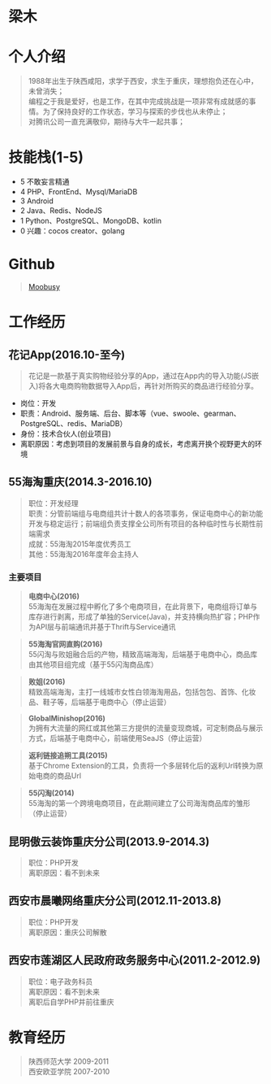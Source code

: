 

# **梁木**

# **个人介绍**
> 1988年出生于陕西咸阳，求学于西安，求生于重庆，理想抱负还在心中，未曾消失；  
编程之于我是爱好，也是工作，在其中完成挑战是一项非常有成就感的事情。为了保持良好的工作状态，学习与探索的步伐也从未停止；  
对腾讯公司一直充满敬仰，期待与大牛一起共事；  


# **技能栈(1-5)**
 - 5 不敢妄言精通
 - 4 PHP、FrontEnd、Mysql/MariaDB        
 - 3 Android   
 - 2 Java、Redis、NodeJS     
 - 1 Python、PostgreSQL、MongoDB、kotlin
 - 0 兴趣：cocos creator、golang

# **Github**
> [Moobusy](https://github.com/moobusy)

# **工作经历**
 ## **花记App(2016.10-至今)**
  > 花记是一款基于真实购物经验分享的App，通过在App内的导入功能(JS嵌入)将各大电商购物数据导入App后，再针对所购买的商品进行经验分享。 
  - 岗位：开发
  - 职责：Android、服务端、后台、脚本等（vue、swoole、gearman、PostgreSQL、redis、MariaDB）
  - 身份：技术合伙人(创业项目)  
  - 离职原因：考虑到项目的发展前景与自身的成长，考虑离开换个视野更大的环境
 ## **55海淘重庆(2014.3-2016.10)**
  > 职位：开发经理  
  职责：分管前端组与电商组共计十数人的各项事务，保证电商中心的新功能开发与稳定运行；前端组负责支撑全公司所有项目的各种临时性与长期性前端需求  
  成就：55海淘2015年度优秀员工  
  其他：55海淘2016年度年会主持人

  ### **主要项目**
  
  > **电商中心(2016)**  
  55海淘在发展过程中孵化了多个电商项目，在此背景下，电商组将订单与库存进行剥离，形成了单独的Service(Java)，并支持横向热扩容；PHP作为API层与前端通讯并基于Thrift与Service通讯  

  > **55海淘官网直购(2016)**  
  55闪淘与败姐融合后的产物，精致高端海淘，后端基于电商中心，商品库由其他项目组完成（基于55闪淘商品库）

  > **败姐(2016)**  
  精致高端海淘，主打一线城市女性白领海淘用品，包括包包、首饰、化妆品、鞋子等，后端基于电商中心（停止运营）

  > **GlobalMinishop(2016)**  
  为拥有大流量的网红或其他第三方提供的流量变现商城，可定制商品与展示方式，后端基于电商中心，前端使用SeaJS（停止运营）

  > **返利链接追朔工具(2015)**  
  基于Chrome Extension的工具，负责将一个多层转化后的返利Url转换为原始电商的商品Url

  > **55闪淘(2014)**  
  55海淘的第一个跨境电商项目，在此期间建立了公司海淘商品库的雏形（停止运营）

 ## **昆明傲云装饰重庆分公司(2013.9-2014.3)**
  > 职位：PHP开发  
  离职原因：看不到未来  

 ## **西安市晨曦网络重庆分公司(2012.11-2013.8)**
  > 职位：PHP开发  
  离职原因：重庆公司解散

 ## **西安市莲湖区人民政府政务服务中心(2011.2-2012.9)**
  > 职位：电子政务科员  
  离职原因：看不到未来  
  离职后自学PHP并前往重庆

# **教育经历**  
  > 陕西师范大学 2009-2011  
  西安欧亚学院 2007-2010
  
 

